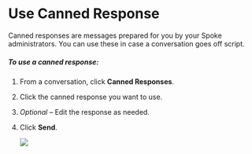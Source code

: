 # Use Canned Response

Canned responses are messages prepared for you by your Spoke
administrators. You can use these in case a conversation goes
off script.

##### *To use a canned response:*

1. From a conversation, click **Canned Responses**.
2. Click the canned response you want to use.
3. *Optional* – Edit the response as needed.
4. Click **Send**.

   ![](https://s3.amazonaws.com/helpscout.net/docs/assets/5d4878eb2c7d3a330e3c1b86/images/62f4043e80fd5a31e7ad106e/file-pO5AutvG4b.png)

 
 